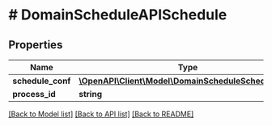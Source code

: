 # # DomainScheduleAPISchedule

## Properties

Name | Type | Description | Notes
------------ | ------------- | ------------- | -------------
**schedule_conf** | [**\OpenAPI\Client\Model\DomainScheduleScheduleConf**](DomainScheduleScheduleConf.md) |  |
**process_id** | **string** |  |

[[Back to Model list]](../../README.md#models) [[Back to API list]](../../README.md#endpoints) [[Back to README]](../../README.md)
